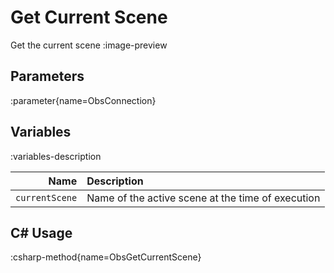 # Get Current Scene
Get the current scene
:image-preview

## Parameters
:parameter{name=ObsConnection}

## Variables
:variables-description

Name | Description
----:|:------------
`currentScene` | Name of the active scene at the time of execution

## C# Usage
:csharp-method{name=ObsGetCurrentScene}